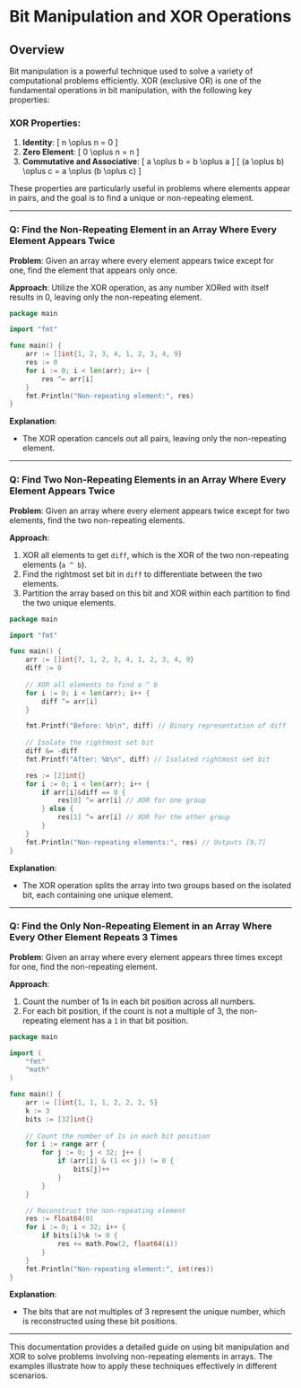 # Bit Manipulation and XOR Operations

## Overview

Bit manipulation is a powerful technique used to solve a variety of computational problems efficiently. XOR (exclusive OR) is one of the fundamental operations in bit manipulation, with the following key properties:

### XOR Properties:

1. **Identity**:
   \[
   n \oplus n = 0
   \]
2. **Zero Element**:
   \[
   0 \oplus n = n
   \]
3. **Commutative and Associative**:
   \[
   a \oplus b = b \oplus a
   \]
   \[
   (a \oplus b) \oplus c = a \oplus (b \oplus c)
   \]

These properties are particularly useful in problems where elements appear in pairs, and the goal is to find a unique or non-repeating element.

---

### Q: Find the Non-Repeating Element in an Array Where Every Element Appears Twice

**Problem**: Given an array where every element appears twice except for one, find the element that appears only once.

**Approach**: Utilize the XOR operation, as any number XORed with itself results in 0, leaving only the non-repeating element.

```go
package main

import "fmt"

func main() {
	arr := []int{1, 2, 3, 4, 1, 2, 3, 4, 9}
	res := 0
	for i := 0; i < len(arr); i++ {
		res ^= arr[i]
	}
	fmt.Println("Non-repeating element:", res)
}
```

**Explanation**: 
- The XOR operation cancels out all pairs, leaving only the non-repeating element.

---

### Q: Find Two Non-Repeating Elements in an Array Where Every Element Appears Twice

**Problem**: Given an array where every element appears twice except for two elements, find the two non-repeating elements.

**Approach**: 
1. XOR all elements to get `diff`, which is the XOR of the two non-repeating elements (`a ^ b`).
2. Find the rightmost set bit in `diff` to differentiate between the two elements.
3. Partition the array based on this bit and XOR within each partition to find the two unique elements.

```go
package main

import "fmt"

func main() {
	arr := []int{7, 1, 2, 3, 4, 1, 2, 3, 4, 9}
	diff := 0
	
	// XOR all elements to find a ^ b
	for i := 0; i < len(arr); i++ {
		diff ^= arr[i]
	}

	fmt.Printf("Before: %b\n", diff) // Binary representation of diff
	
	// Isolate the rightmost set bit
	diff &= -diff
	fmt.Printf("After: %b\n", diff) // Isolated rightmost set bit

	res := [2]int{}
	for i := 0; i < len(arr); i++ {
		if arr[i]&diff == 0 {
			res[0] ^= arr[i] // XOR for one group
		} else {
			res[1] ^= arr[i] // XOR for the other group
		}
	}
	fmt.Println("Non-repeating elements:", res) // Outputs [9,7]
}
```

**Explanation**: 
- The XOR operation splits the array into two groups based on the isolated bit, each containing one unique element.

---

### Q: Find the Only Non-Repeating Element in an Array Where Every Other Element Repeats 3 Times

**Problem**: Given an array where every element appears three times except for one, find the non-repeating element.

**Approach**: 
1. Count the number of 1s in each bit position across all numbers.
2. For each bit position, if the count is not a multiple of 3, the non-repeating element has a `1` in that bit position.

```go
package main

import (
	"fmt"
	"math"
)

func main() {
	arr := []int{1, 1, 1, 2, 2, 2, 5}
	k := 3
	bits := [32]int{}
	
	// Count the number of 1s in each bit position
	for i := range arr {
		for j := 0; j < 32; j++ {
			if (arr[i] & (1 << j)) != 0 {
				bits[j]++
			}
		}
	}

	// Reconstruct the non-repeating element
	res := float64(0)
	for i := 0; i < 32; i++ {
		if bits[i]%k != 0 {
			res += math.Pow(2, float64(i))
		}
	}
	fmt.Println("Non-repeating element:", int(res))
}
```

**Explanation**: 
- The bits that are not multiples of 3 represent the unique number, which is reconstructed using these bit positions.

---

This documentation provides a detailed guide on using bit manipulation and XOR to solve problems involving non-repeating elements in arrays. The examples illustrate how to apply these techniques effectively in different scenarios.